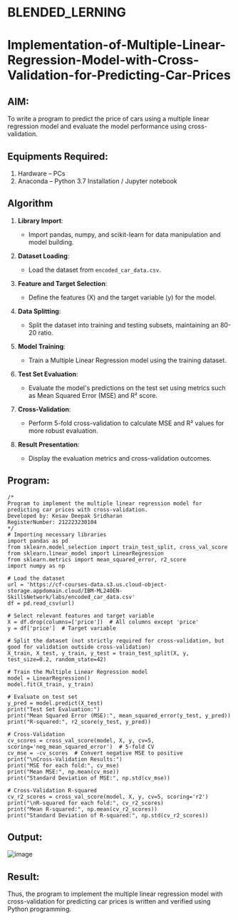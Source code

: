 # BLENDED_LERNING
# Implementation-of-Multiple-Linear-Regression-Model-with-Cross-Validation-for-Predicting-Car-Prices

## AIM:
To write a program to predict the price of cars using a multiple linear regression model and evaluate the model performance using cross-validation.

## Equipments Required:
1. Hardware – PCs
2. Anaconda – Python 3.7 Installation / Jupyter notebook

## Algorithm
1. **Library Import**:  
   - Import pandas, numpy, and scikit-learn for data manipulation and model building.  

2. **Dataset Loading**:  
   - Load the dataset from `encoded_car_data.csv`.  

3. **Feature and Target Selection**:  
   - Define the features (X) and the target variable (y) for the model.  

4. **Data Splitting**:  
   - Split the dataset into training and testing subsets, maintaining an 80-20 ratio.  

5. **Model Training**:  
   - Train a Multiple Linear Regression model using the training dataset.  

6. **Test Set Evaluation**:  
   - Evaluate the model's predictions on the test set using metrics such as Mean Squared Error (MSE) and R² score.  

7. **Cross-Validation**:  
   - Perform 5-fold cross-validation to calculate MSE and R² values for more robust evaluation.  

8. **Result Presentation**:  
   - Display the evaluation metrics and cross-validation outcomes.  


## Program:
```
/*
Program to implement the multiple linear regression model for predicting car prices with cross-validation.
Developed by: Kesav Deepak Sridharan
RegisterNumber: 212223230104
*/
# Importing necessary libraries
import pandas as pd
from sklearn.model_selection import train_test_split, cross_val_score
from sklearn.linear_model import LinearRegression
from sklearn.metrics import mean_squared_error, r2_score
import numpy as np

# Load the dataset
url = 'https://cf-courses-data.s3.us.cloud-object-storage.appdomain.cloud/IBM-ML240EN-SkillsNetwork/labs/encoded_car_data.csv'
df = pd.read_csv(url)

# Select relevant features and target variable
X = df.drop(columns=['price'])  # All columns except 'price'
y = df['price']  # Target variable

# Split the dataset (not strictly required for cross-validation, but good for validation outside cross-validation)
X_train, X_test, y_train, y_test = train_test_split(X, y, test_size=0.2, random_state=42)

# Train the Multiple Linear Regression model
model = LinearRegression()
model.fit(X_train, y_train)

# Evaluate on test set
y_pred = model.predict(X_test)
print("Test Set Evaluation:")
print("Mean Squared Error (MSE):", mean_squared_error(y_test, y_pred))
print("R-squared:", r2_score(y_test, y_pred))

# Cross-Validation
cv_scores = cross_val_score(model, X, y, cv=5, scoring='neg_mean_squared_error')  # 5-fold CV
cv_mse = -cv_scores  # Convert negative MSE to positive
print("\nCross-Validation Results:")
print("MSE for each fold:", cv_mse)
print("Mean MSE:", np.mean(cv_mse))
print("Standard Deviation of MSE:", np.std(cv_mse))

# Cross-Validation R-squared
cv_r2_scores = cross_val_score(model, X, y, cv=5, scoring='r2')
print("\nR-squared for each fold:", cv_r2_scores)
print("Mean R-squared:", np.mean(cv_r2_scores))
print("Standard Deviation of R-squared:", np.std(cv_r2_scores))

```

## Output:
![image](https://github.com/user-attachments/assets/45083c3a-60bb-4d7f-99fb-e56ae76ac774)



## Result:
Thus, the program to implement the multiple linear regression model with cross-validation for predicting car prices is written and verified using Python programming.
